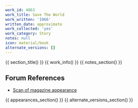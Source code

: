 ```yaml
---
work_id: 4863
work_title: Save The World
work_written: '1966'
written_date: approximate
work_collected: 'yes'
work_category: Story
notes: null
icon: material/book
alternate_versions: []
---
```


{{ section_title() }}
{{ work_info() }}
{{ notes_section() }}
## Forum References
- [Scan of magazine appearance](https://bukowskiforum.com/threads/kauri-july-august-1966-save-the-world.7075/)

{{ appearances_section() }}
{{ alternate_versions_section() }}